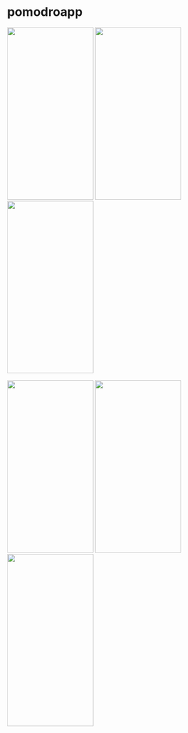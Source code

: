 # pomodroapp
<img src="https://github.com/DevAgarwal2/PomodoroApp2/assets/104455793/7fe0b421-fd91-4c86-a3e2-104c5627a83e" height="400" width="200">
<img src="https://github.com/DevAgarwal2/PomodoroApp2/assets/104455793/4c05c9cd-2b83-46bf-9cb9-b02d69c9f923" height="400" width="200">
<img src="https://github.com/DevAgarwal2/PomodoroApp2/assets/104455793/c9823006-f3e7-4a64-801e-5fb677f27ffe" height="400" width="200">
<br><br>
<img src="https://github.com/DevAgarwal2/PomodoroApp2/assets/104455793/cad10d5d-9d9f-43e3-b237-022e648737fa" height="400" width="200">
<img src="https://github.com/DevAgarwal2/PomodoroApp2/assets/104455793/d057f018-0652-49f7-a062-592e595db4d8" height="400" width="200">
<img src="https://github.com/DevAgarwal2/PomodoroApp2/assets/104455793/d8cf2bb4-ae3e-42b5-8c14-703fb0120078" height="400" width="200">
<br><br>


